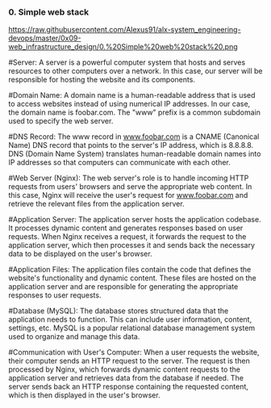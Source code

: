### 0. Simple web stack 
https://raw.githubusercontent.com/Alexus91/alx-system_engineering-devops/master/0x09-web_infrastructure_design/0.%20Simple%20web%20stack%20.png


#Server:
A server is a powerful computer system that hosts and serves resources to other computers over a network. In this case, our server will be responsible for hosting the website and its components.

#Domain Name:
A domain name is a human-readable address that is used to access websites instead of using numerical IP addresses. In our case, the domain name is foobar.com. The "www" prefix is a common subdomain used to specify the web server.

#DNS Record:
The www record in www.foobar.com is a CNAME (Canonical Name) DNS record that points to the server's IP address, which is 8.8.8.8. DNS (Domain Name System) translates human-readable domain names into IP addresses so that computers can communicate with each other.

#Web Server (Nginx):
The web server's role is to handle incoming HTTP requests from users' browsers and serve the appropriate web content. In this case, Nginx will receive the user's request for www.foobar.com and retrieve the relevant files from the application server.

#Application Server:
The application server hosts the application codebase. It processes dynamic content and generates responses based on user requests. When Nginx receives a request, it forwards the request to the application server, which then processes it and sends back the necessary data to be displayed on the user's browser.

#Application Files:
The application files contain the code that defines the website's functionality and dynamic content. These files are hosted on the application server and are responsible for generating the appropriate responses to user requests.

#Database (MySQL):
The database stores structured data that the application needs to function. This can include user information, content, settings, etc. MySQL is a popular relational database management system used to organize and manage this data.

#Communication with User's Computer:
When a user requests the website, their computer sends an HTTP request to the server. The request is then processed by Nginx, which forwards dynamic content requests to the application server and retrieves data from the database if needed. The server sends back an HTTP response containing the requested content, which is then displayed in the user's browser.
